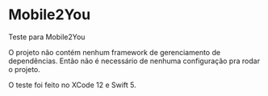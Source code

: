 # Mobile2You
Teste para Mobile2You

O projeto não contém nenhum framework de gerenciamento de dependências. Então não é necessário de nenhuma configuração pra rodar o projeto.

O teste foi feito no XCode 12 e Swift 5.
